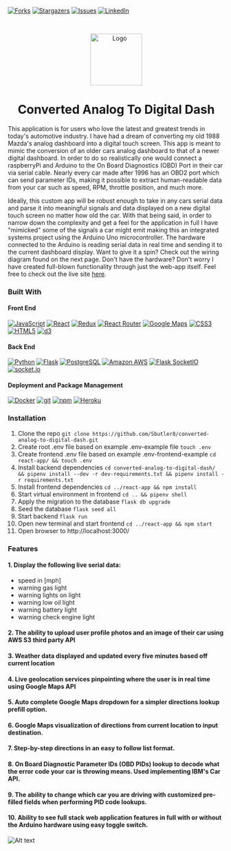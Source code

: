 [![Forks][forks-shield]][forks-url]
[![Stargazers][stars-shield]][stars-url]
[![Issues][issues-shield]][issues-url]
[![LinkedIn][linkedin-shield]][linkedin-url]
<!--ReactSkipperStart -->

<br />
<p align="center">
  <a href="https://analog-to-digital-dash.herokuapp.com/">
    <img src="https://raw.githubusercontent.com/Sbutler8/converted-analog-to-digital-dash/db/final_fav.jpg.png"  alt="Logo" width="auto" height="120">
  </a>
  
<h1 align="center"> Converted Analog To Digital Dash </h1>

This application is for users who love the latest and greatest trends in today's automotive industry. I have had a dream of converting my old 1988 Mazda's analog dashboard into a digital touch screen. This app is meant to mimic the conversion of an older cars analog dashboard to that of a newer digital dashboard. In order to do so realistically one would connect a raspberryPi and Arduino to the On Board Diagnostics (OBD) Port in their car via serial cable. Nearly every car made after 1996 has an OBD2 port which can send parameter IDs, making it possible to extract human-readable data from your car such as speed, RPM, throttle position, and much more.

Ideally, this custom app will be robust enough to take in any cars serial data and parse it into meaningful signals and data displayed on a new digital touch screen no matter how old the car. With that being said, in order to narrow down the complexity and get a feel for the application in full I have "mimicked" some of the signals a car might emit making this an integrated systems project using the Arduino Uno microcontroller. The hardware connected to the Arduino is reading serial data in real time and sending it to the current dashboard display. Want to give it a spin? Check out the wiring diagram found on the next page. Don't have the hardware? Don't worry I have created full-blown functionality through just the web-app itself. Feel free to check out the live site [here](https://analog-to-digital-dash.herokuapp.com/).

### Built With

#### Front End

<a href="https://www.javascript.com/"><img alt="JavaScript" src="https://img.shields.io/badge/-JavaScript-F7DF1E?style=flat-square&logo=JavaScript&logoColor=black" /></a>
<a href="https://reactjs.org/"><img alt="React" src="https://img.shields.io/badge/-React-61DAFB?style=flat-square&logo=react&logoColor=black" /></a>
<a href="https://redux.js.org/"><img alt="Redux" src="https://img.shields.io/badge/-Redux-764ABC?style=flat-square&logo=Redux&logoColor=white" /></a>
<a href="https://reactrouter.com/"><img alt="React Router" src="https://img.shields.io/badge/-React%20Router-CA4245?style=flat-square&logo=React-Router&logoColor=white" /></a>
<a href="https://developers.google.com/maps"><img alt="Google Maps" src="https://img.shields.io/badge/-Google%20Maps-4285F4?style=flat-square&logo=Google%20Maps&logoColor=white" /></a>
<a href="https://devdocs.io/css/"><img alt="CSS3" src="https://img.shields.io/badge/-CSS3%20-61DAFB?style=flat-square&logo=CSS3&logoColor=white&color=brightgreen"/></a>
<a href="https://devdocs.io/html/"><img alt="HTML5" src="https://img.shields.io/badge/-HTML5%20-61DAFB?style=flat-square&logo=HTML5&logoColor=white&color=blue"/></a>
<a href="https://github.com/d3/"><img alt="d3" src="https://img.shields.io/badge/-d3%20-orange?style=flat-square&logo=d3%20&logoColor=white" /></a>

#### Back End

<a href="https://www.python.org/"><img alt="Python" src="https://img.shields.io/badge/-Python-3776AB?style=flat-square&logo=Python&logoColor=white&" /></a>
<a href="https://flask.palletsprojects.com/en/1.1.x/"><img alt="Flask" src="https://img.shields.io/badge/-Flask-000000?style=flat-square&logo=Flask&logoColor=white" /></a>
<a href="https://www.postgresql.org/"><img alt="PostgreSQL" src="https://img.shields.io/badge/-PostgreSQL-336791?style=flat-square&logo=PostgreSQL&logoColor=white" /></a>
<a href="https://aws.amazon.com/"><img alt="Amazon AWS" src="https://img.shields.io/badge/-Amazon%20AWS-232F3E?style=flat-square&logo=Amazon%20AWS&logoColor=white" /></a>
<a href="https://flask-socketio.readthedocs.io/en/latest/"><img alt="Flask SocketIO" src="https://img.shields.io/badge/Flask%20SocketIO-Flask%20SocketIObrightgreen" /></a>
<a href="https://socket.io/docs/v3/index.html"><img alt="socket.io" src="https://img.shields.io/badge/socket.io-socket.io-red" /></a>

#### Deployment and Package Management

<a href="https://docker.com/"><img alt="Docker" src="https://img.shields.io/badge/-Docker-2496ED?style=flat-square&logo=Docker&logoColor=white" /></a>
<a href="#"><img alt="git" src="https://img.shields.io/badge/-Git-F05032?style=flat-square&logo=git&logoColor=white" /></a>
<a href="https://www.npmjs.com/"><img alt="npm" src="https://img.shields.io/badge/-NPM-CB3837?style=flat-square&logo=npm&logoColor=white" /></a>
<a href="https://heroku.com/"><img alt="Heroku" src="https://img.shields.io/badge/-Heroku-430098?style=flat-square&logo=Heroku&logoColor=white" /></a>


### Installation

1. Clone the repo `git clone https://github.com/Sbutler8/converted-analog-to-digital-dash.git`
2. Create root .env file based on example .env-example file `touch .env`
3. Create frontend .env file based on example .env-frontend-example `cd react-app/ && touch .env`
4. Install backend dependencies `cd converted-analog-to-digital-dash/ && pipenv install --dev -r dev-requirements.txt && pipenv install -r requirements.txt`
5. Install frontend dependencies `cd ../react-app && npm install`
6. Start virtual environment in frontend `cd .. && pipenv shell`
7. Apply the migration to the database `flask db upgrade`
8. Seed the database `flask seed all`
9. Start backend `flask run`
10. Open new terminal and start frontend `cd ../react-app && npm start`
11. Open browser to http://localhost:3000/

### Features
#### 1. Display the following live serial data:
   * speed in [mph]
   * warning gas light
   * warning lights on light
   * warning low oil light
   * warning battery light
   * warning check engine light
#### 2. The ability to upload user profile photos and an image of their car using AWS S3 third party API
#### 3. Weather data displayed and updated every five minutes based off current location
#### 4. Live geolocation services pinpointing where the user is in real time using Google Maps API
#### 5. Auto complete Google Maps dropdown for a simpler directions lookup prefill option. 
#### 6. Google Maps visualization of directions from current location to input destination.
#### 7. Step-by-step directions in an easy to follow list format.
#### 8. On Board Diagnostic Parameter IDs (OBD PIDs) lookup to decode what the error code your car is throwing means. Used implementing IBM's Car API.
#### 9. The ability to change which car you are driving with customized pre-filled fields when performing PID code lookups.
#### 10. Ability to see full stack web application features in full with or without the Arduino hardware using easy toggle switch.
![Alt text](https://github.com/Sbutler8/converted-analog-to-digital-dash/blob/main/react-app/public/solo_project_2_screen_recording.gif)

[contributors-shield]: https://img.shields.io/github/contributors/Sbutler8/converted-analog-to-digital-dash.svg?style=for-the-badge
[contributors-url]: https://github.com/Sbutler8/converted-analog-to-digital-dash/graphs/contributors
[forks-shield]: https://img.shields.io/github/forks/Sbutler8/converted-analog-to-digital-dash.svg?style=for-the-badge
[forks-url]: https://github.com/Sbutler8/converted-analog-to-digital-dash/network/members
[stars-shield]: https://img.shields.io/github/stars/Sbutler8/converted-analog-to-digital-dash.svg?style=for-the-badge
[stars-url]: https://github.com/Sbutler8/converted-analog-to-digital-dash/stargazers
[issues-shield]: https://img.shields.io/github/issues/Sbutler8/converted-analog-to-digital-dash.svg?style=for-the-badge
[issues-url]: https://github.com/Sbutler8/converted-analog-to-digital-dash/issues
[linkedin-shield]: https://img.shields.io/badge/-LinkedIn-black.svg?style=for-the-badge&logo=linkedin&colorB=555
[linkedin-url]: https://www.linkedin.com/in/samantha-butler-410675178/
